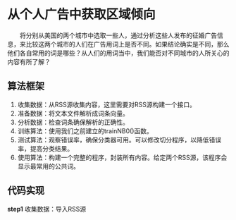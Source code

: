 # 从个人广告中获取区域倾向
&emsp;&emsp;将分别从美国的两个城市中选取一些人，通过分析这些人发布的征婚广告信息，来比较这两个城市的人们在广告用词上是否不同。如果结论确实是不同，那么他们各自常用的词是哪些？从人们的用词当中，我们能否对不同城市的人所关心的内容有所了解？

## 算法框架
1. 收集数据：从RSS源收集内容，这里需要对RSS源构建一个接口。
2. 准备数据：将文本文件解析成词条向量。
3. 分析数据：检查词条确保解析的正确性。
4. 训练算法：使用我们之前建立的trainNB0()函数。
5. 测试算法：观察错误率，确保分类器可用。可以修改切分程序，以降低错误率，提高分类结果。
6. 使用算法：构建一个完整的程序，封装所有内容。给定两个RSS源，该程序会显示最常用的公共词。

## 代码实现
**step1** 收集数据：导入RSS源
